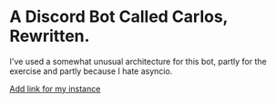 # A Discord Bot Called Carlos, Rewritten.

I've used a somewhat unusual architecture for this bot, partly for the exercise and partly because I hate asyncio.

[Add link for my instance](https://discordapp.com/oauth2/authorize?client_id=282526965280276480&scope=bot&permissions=0)
